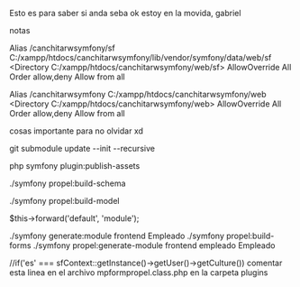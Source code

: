 Esto es para saber si anda
seba ok
estoy en la movida, gabriel

notas

Alias /canchitarwsymfony/sf C:/xampp/htdocs/canchitarwsymfony/lib/vendor/symfony/data/web/sf
<Directory C:/xampp/htdocs/canchitarwsymfony/web/sf>
    AllowOverride All
    Order allow,deny
    Allow from all
</Directory>

Alias /canchitarwsymfony C:/xampp/htdocs/canchitarwsymfony/web
<Directory C:/xampp/htdocs/canchitarwsymfony/web>
    AllowOverride All
    Order allow,deny
    Allow from all
</Directory>


cosas importante para no olvidar xd

git submodule update --init --recursive

php symfony plugin:publish-assets

./symfony propel:build-schema

./symfony propel:build-model


$this->forward('default', 'module');


./symfony generate:module frontend Empleado
./symfony propel:build-forms
./symfony propel:generate-module frontend empleado Empleado

//if('es' === sfContext::getInstance()->getUser()->getCulture())
comentar esta linea en el archivo mpformpropel.class.php en la carpeta plugins
